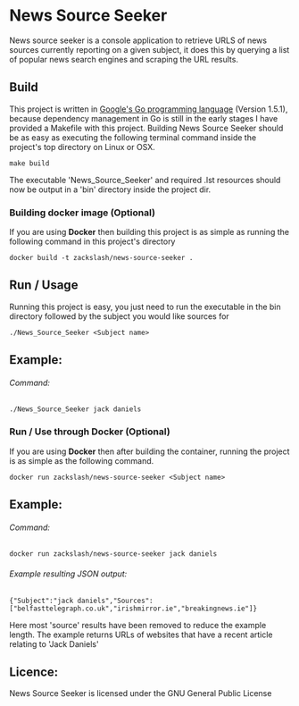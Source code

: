 # News Source Seeker

News source seeker is a console application to retrieve URLS of news sources currently reporting on a given subject, it does this by querying a list of popular news search engines and scraping the URL results.

## Build


This project is written in [Google's Go programming language](https://golang.org/) (Version 1.5.1), because dependency management in Go is still in the early stages I have provided a Makefile with this project.
Building News Source Seeker should be as easy as executing the following terminal command inside the project's top directory on Linux or OSX.

`make build`

The executable 'News_Source_Seeker' and required .lst resources should now be output in a 'bin' directory inside the project dir.

### Building docker image (Optional)
If you are using **Docker** then building this project is as simple as running the following command in this project's directory

`docker build -t zackslash/news-source-seeker .`

## Run / Usage

Running this project is easy, you just need to run the executable in the bin directory followed by the subject you would like sources for

`./News_Source_Seeker <Subject name>`

## Example:

###### Command: 

`./News_Source_Seeker jack daniels`

### Run / Use through Docker (Optional)
If you are using **Docker** then after building the container, running the project is as simple as the following command.

`docker run zackslash/news-source-seeker <Subject name>`

## Example:

###### Command: 

`docker run zackslash/news-source-seeker jack daniels`

###### Example resulting JSON output:

`{"Subject":"jack daniels","Sources":["belfasttelegraph.co.uk","irishmirror.ie","breakingnews.ie"]}`

Here most 'source' results have been removed to reduce the example length. The example returns URLs of websites that have a recent article relating to 'Jack Daniels'

## Licence:
News Source Seeker is licensed under the GNU General Public License
